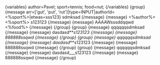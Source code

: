 {variables}
author=Pavel;
sport=tennis;
food=nut;
{/variables}
{group}
{message arr=['gut', 'put', 'rut']|type=INPUT|authorId=<%sport%>|etwas=sss123} sdmksad {/message}
{message} <%author%> <%sport%> s123123 {/message}
{message} AAAAWsssddqqwd <%food%> {/message}
{/group}
{group}
{message} qqqqqqsdmksad {/message}
{message} dasdasd**_s123123 {/message}
{message} 888888ssqwd {/message}
{/group}
{group}
{message} qqqqqqsdmksad {/message}
{message} dasdasd_**s123123 {/message}
{message} 888888ssqwd {/message}
{/group}
{group}
{message} qqqqqqsdmksad {/message}
{message} dasdasd\_\_\_s123123 {/message}
{message} 888888ssqwd {/message}
{/group}
